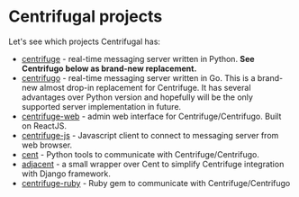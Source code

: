# Centrifugal projects

Let's see which projects Centrifugal has:

* [centrifuge](https://github.com/centrifugal/centrifuge) - real-time messaging server written in Python. **See Centrifugo below as brand-new replacement.**
* [centrifugo](https://github.com/centrifugal/centrifugo) - real-time messaging server written in Go. This is a brand-new almost drop-in replacement for Centrifuge. It has several advantages over Python version and hopefully will be the only supported server implementation in future.
* [centrifuge-web](https://github.com/centrifugal/centrifuge-web) - admin web interface for Centrifuge/Centrifugo. Built on ReactJS.
* [centrifuge-js](https://github.com/centrifugal/centrifuge-js) - Javascript client to connect to messaging server from web browser.
* [cent](https://github.com/centrifugal/cent) - Python tools to communicate with Centrifuge/Centrifugo.
* [adjacent](https://github.com/centrifugal/adjacent) - a small wrapper over Cent to simplify Centrifuge integration with Django framework.
* [centrifuge-ruby](https://github.com/centrifugal/centrifuge-ruby) - Ruby gem to communicate with Centrifuge/Centrifugo